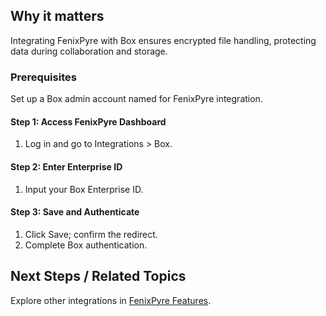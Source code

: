 
## Why it matters
Integrating FenixPyre with Box ensures encrypted file handling, protecting data during collaboration and storage.

### Prerequisites
Set up a Box admin account named for FenixPyre integration.

#### Step 1: Access FenixPyre Dashboard
1. Log in and go to Integrations > Box.

#### Step 2: Enter Enterprise ID
1. Input your Box Enterprise ID.
   <!-- IMG: ./media/03-setup-&-installation/enterprise-id.png | Alt: Entering Enterprise ID in dashboard -->

#### Step 3: Save and Authenticate
1. Click Save; confirm the redirect.
2. Complete Box authentication.
   <!-- IMG: ./media/03-setup-&-installation/authenticate.png | Alt: Authentication popup -->

## Next Steps / Related Topics
Explore other integrations in [FenixPyre Features](../07-features/index.md).